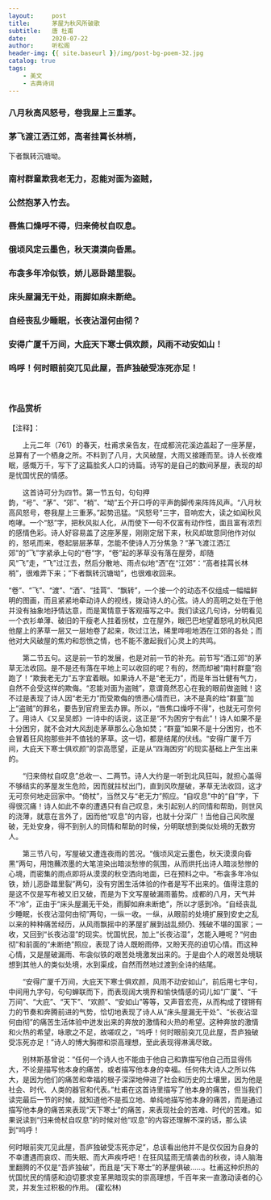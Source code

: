 ```yaml
---
layout:     post
title:      茅屋为秋风所破歌
subtitle:   唐 杜甫
date:       2020-07-22
author:     听松阁
header-img: {{ site.baseurl }}/img/post-bg-poem-32.jpg
catalog: true
tags:
    - 美文
    - 古典诗词
---
```


### 八月秋高风怒号，卷我屋上三重茅。
### 茅飞渡江洒江郊，高者挂罥长林梢，
下者飘转沉塘坳。

### 南村群童欺我老无力，忍能对面为盗贼，
### 公然抱茅入竹去。
### 唇焦口燥呼不得，归来倚杖自叹息。
### 俄顷风定云墨色，秋天漠漠向昏黑。
### 布衾多年冷似铁，娇儿恶卧踏里裂。
### 床头屋漏无干处，雨脚如麻未断绝。
### 自经丧乱少睡眠，长夜沾湿何由彻？
### 安得广厦千万间，大庇天下寒士俱欢颜，风雨不动安如山！
### 呜呼！何时眼前突兀见此屋，吾庐独破受冻死亦足！

<br>

### 作品赏析
【注释】：

　　上元二年（761）的春天，杜甫求亲告友，在成都浣花溪边盖起了一座茅屋，总算有了一个栖身之所。不料到了八月，大风破屋，大雨又接踵而至。诗人长夜难眠，感慨万千，写下了这篇脍炙人口的诗篇。诗写的是自己的数间茅屋，表现的却是忧国忧民的情感。
  
　　这首诗可分为四节。第一节五句，句句押韵，“号”、“茅”、“郊”、“梢”、“坳”五个开口呼的平声韵脚传来阵阵风声。“八月秋高风怒号，卷我屋上三重茅。”起势迅猛。“风怒号”三字，音响宏大，读之如闻秋风咆哮。一个“怒”字，把秋风拟人化，从而使下一句不仅富有动作性，面且富有浓烈的感情色彩。诗人好容易盖了这座茅屋，刚刚定居下来，秋风却故意同他作对似的，怒吼而来，卷起层层茅草，怎能不使诗人万分焦急？“茅飞渡江洒江郊”的“飞”字紧承上句的“卷”字，“卷”起的茅草没有落在屋旁，却随风“飞”走，“飞”过江去，然后分散地、雨点似地“洒”在“江郊”：“高者挂罥长林梢”，很难弄下来；“下者飘转沉塘坳”，也很难收回来。
  
  “卷”、“飞”、“渡”、“洒”、“挂罥”、“飘转”，一个接一个的动态不仅组成一幅幅鲜明的图画，而且紧紧地牵动诗人的视线，拨动诗人的心弦。诗人的高明之处在于他并没有抽象地抒情达意，而是寓情意于客观描写之中。我们读这几句诗，分明看见一个衣衫单薄、破旧的干瘦老人拄着拐杖，立在屋外，眼巴巴地望着怒吼的秋风把他屋上的茅草一层又一层地卷了起来，吹过江法，稀里哗啦地洒在江郊的各处；而他对大风破屋的焦灼和怨愤之情，也不能不激起我们心灵上的共鸣。
  
　　第二节五句。这是前一节的发展，也是对前一节的补充。前节写“洒江郊”的茅草无法收回。是不是还有落在平地上可以收回的呢？有的，然而却被“南村群童”抱跑了！“欺我老无力”五字宜着眼。如果诗人不是“老无力”，而是年当壮健有气力，自然不会受这样的欺侮。“忍能对面为盗贼”，意谓竟然忍心在我的眼前做盗贼！这不过是表现了诗人因“老无力”而受欺侮的愤懑心情而已，决不是真的给“群童”加上“盗贼”的罪名，要告到官府里去办罪。所以，“唇焦口燥呼不得”，也就无可奈何了。用诗人《又呈吴郎》一诗中的话说，这正是“不为困穷宁有此”！诗人如果不是十分困穷，就不会对大风刮走茅草那么心急如焚；“群童”如果不是十分困穷，也不会冒着狂风抱那些并不值钱的茅草。这一切，都是结尾的伏线。“安得广厦千万间，大庇天下寒士俱欢颜”的崇高愿望，正是从“四海困穷”的现实基础上产生出来的。
  
　　“归来倚杖自叹息”总收一、二两节。诗人大约是一听到北风狂叫，就担心盖得不够结实的茅屋发生危险，因而就拄杖出门，直到风吹屋破，茅草无法收回，这才无可奈何地走回家中。“倚杖”，当然又与“老无力”照应。“自叹息”中的“自”字，下得很沉痛！诗人如此不幸的遭遇只有自己叹息，未引起别人的同情和帮助，则世风的浇薄，就意在言外了，因而他“叹息”的内容，也就十分深广！当他自己风吹屋破，无处安身，得不到别人的同情和帮助的时候，分明联想到类似处境的无数穷人。
  
　　第三节八句，写屋破又遭连夜雨的苦况。“俄顷风定云墨色，秋天漠漠向昏黑”两句，用饱蘸浓墨的大笔渲染出暗淡愁惨的氛围，从而烘托出诗人暗淡愁惨的心境，而密集的雨点即将从漠漠的秋空洒向地面，已在预料之中。“布衾多年冷似铁，娇儿恶卧踏里裂”两句，没有穷困生活体验的作者是写不出来的。值得注意的是这不仅是写布被又旧又破，而是为下文写屋破漏雨蓄势。成都的八月，天气并不“冷”，正由于“床头屋漏无干处，雨脚如麻未断绝”，所以才感到冷。“自经丧乱少睡眠，长夜沾湿何由彻”两句，一纵一收。一纵，从眼前的处境扩展到安史之乱以来的种种痛苦经历，从风雨飘摇中的茅屋扩展到战乱频仍、残破不堪的国家；一收，又回到“长夜沾湿”的现实。忧国忧民，加上“长夜沾湿”，怎能入睡呢？“何由彻”和前面的“未断绝”照应，表现了诗人既盼雨停，又盼天亮的迫切心情。而这种心情，又是屋破漏雨、布衾似铁的艰苦处境激发出来的。于是由个人的艰苦处境联想到其他人的类似处境，水到渠成，自然而然地过渡到全诗的结尾。
  
　　“安得广厦千万间，大庇天下寒士俱欢颜，风雨不动安如山”，前后用七字句，中间用九字句，句句蝉联而下，而表现阔大境界和愉快情感的词儿如“广厦”、“千万间”、“大庇”、“天下”、“欢颜”、“安如山”等等，又声音宏亮，从而构成了铿锵有力的节奏和奔腾前进的气势，恰切地表现了诗人从“床头屋漏无干处”、“长夜沾湿何由彻”的痛苦生活体验中迸发出来的奔放的激情和火热的希望。这种奔放的激情和火热的希望，咏歌之不足，故嗟叹之，“呜呼！何时眼前突兀见此屋，吾庐独破受冻死亦足！”诗人的博大胸襟和崇高理想，至此表现得淋漓尽致。
  
　　别林斯基曾说：“任何一个诗人也不能由于他自己和靠描写他自己而显得伟大，不论是描写他本身的痛苦，或者描写他本身的幸福。任何伟大诗人之所以伟大，是因为他们的痛苦和幸福的根子深深地伸进了社会和历史的土壤里，因为他是社会、时代、人类的器官和代表。”杜甫在这首诗里描写了他本身的痛苦，但当我们读完最后一节的时候，就知道他不是孤立地、单纯地描写他本身的痛苦，而是通过描写他本身的痛苦来表现“天下寒士”的痛苦，来表现社会的苦难、时代的苦难。如果说读到“归来倚杖自叹息”的时候对他“叹息”的内容还理解不深的话，那么读到“呜呼！
  
  何时眼前突兀见此屋，吾庐独破受冻死亦足”，总该看出他并不是仅仅因为自身的不幸遭遇而哀叹、而失眠、而大声疾呼吧！在狂风猛雨无情袭击的秋夜，诗人脑海里翻腾的不仅是“吾庐独破”，而且是“天下寒士”的茅屋俱破……。杜甫这种炽热的忧国忧民的情感和迫切要求变革黑暗现实的崇高理想，千百年来一直激动读者的心灵，并发生过积极的作用。
(霍松林)

